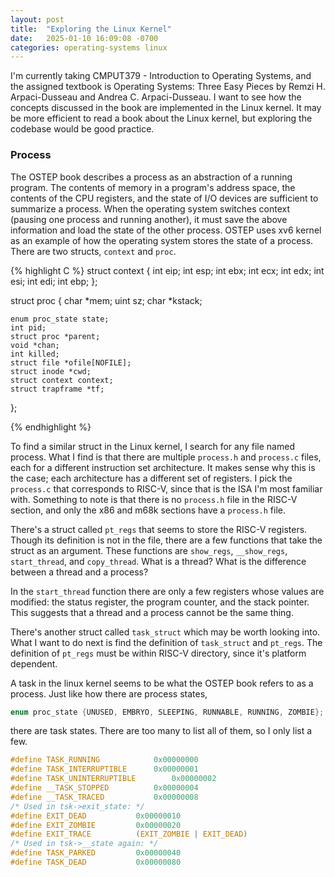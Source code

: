 ```yaml
---
layout: post
title:  "Exploring the Linux Kernel"
date:   2025-01-10 16:09:08 -0700
categories: operating-systems linux
---
```


I'm currently taking CMPUT379 - Introduction to Operating Systems, and the assigned textbook is Operating Systems: Three Easy Pieces by Remzi H. Arpaci-Dusseau and Andrea C. Arpaci-Dusseau. I want to see how the concepts discussed in the book are implemented in the Linux kernel. It may be more efficient to read a book about the Linux kernel, but exploring the codebase would be good practice.

### Process

The OSTEP book describes a process as an abstraction of a running program. The contents of memory in a program's address space, the contents of the CPU registers, and the state of I/O devices are sufficient to summarize a process. When the operating system switches context (pausing one process and running another), it must save the above information and load the state of the other process. OSTEP uses xv6 kernel as an example of how the operating system stores the state of a process. There are two structs, `context` and `proc`.

{% highlight C %}
struct context {
    int eip;
    int esp;
    int ebx;
    int ecx;
    int edx;
    int esi;
    int edi;
    int ebp;
};

struct proc {
    char *mem;
    uint sz;
    char *kstack;

    enum proc_state state;
    int pid;
    struct proc *parent;
    void *chan;
    int killed;
    struct file *ofile[NOFILE];
    struct inode *cwd;
    struct context context;
    struct trapframe *tf;
};

{% endhighlight %}

To find a similar struct in the Linux kernel, I search for any file named process. What I find is that there are multiple `process.h` and `process.c` files, each for a different instruction set architecture. It makes sense why this is the case; each architecture has a different set of registers. I pick the `process.c` that corresponds to RISC-V, since that is the ISA I'm most familiar with. Something to note is that there is no `process.h` file in the RISC-V section, and only the x86 and m68k sections have a `process.h` file.

There's a struct called `pt_regs` that seems to store the RISC-V registers. Though its definition is not in the file, there are a few functions that take the struct as an argument. These functions are `show_regs`, `__show_regs`, `start_thread`, and `copy_thread`. What is a thread? What is the difference between a thread and a process?

In the `start_thread` function there are only a few registers whose values are modified: the status register, the program counter, and the stack pointer. This suggests that a thread and a process cannot be the same thing.

There's another struct called `task_struct` which may be worth looking into. What I want to do next is find the definition of `task_struct` and `pt_regs`. The definition of `pt_regs` must be within RISC-V directory, since it's platform dependent.

A task in the linux kernel seems to be what the OSTEP book refers to as a process. Just like how there are process states,

```C
enum proc_state {UNUSED, EMBRYO, SLEEPING, RUNNABLE, RUNNING, ZOMBIE};
```

there are task states. There are too many to list all of them, so I only list a few.

```C
#define TASK_RUNNING			0x00000000
#define TASK_INTERRUPTIBLE		0x00000001
#define TASK_UNINTERRUPTIBLE		0x00000002
#define __TASK_STOPPED			0x00000004
#define __TASK_TRACED			0x00000008
/* Used in tsk->exit_state: */
#define EXIT_DEAD			0x00000010
#define EXIT_ZOMBIE			0x00000020
#define EXIT_TRACE			(EXIT_ZOMBIE | EXIT_DEAD)
/* Used in tsk->__state again: */
#define TASK_PARKED			0x00000040
#define TASK_DEAD			0x00000080
```